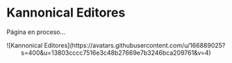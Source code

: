 # Kannonical Editores
Página en proceso...  
<center>![Kannonical Editores](https://avatars.githubusercontent.com/u/166889025?s=400&u=13803cccc7516e3c48b27669e7b3246bca209761&v=4)</center>
